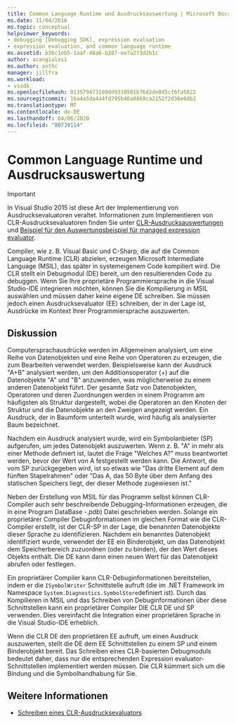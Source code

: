 ```yaml
---
title: Common Language Runtime und Ausdrucksauswertung | Microsoft Docs
ms.date: 11/04/2016
ms.topic: conceptual
helpviewer_keywords:
- debugging [Debugging SDK], expression evaluation
- expression evaluation, and common language runtime
ms.assetid: b36c1eb5-1aaf-48a6-b287-ee7a273d2b1c
author: acangialosi
ms.author: anthc
manager: jillfra
ms.workload:
- vssdk
ms.openlocfilehash: 013579473189dd9310501b76d2de0d5cf6fa5822
ms.sourcegitcommit: 16a4a5da4a4fd795b46a0869ca2152f2d36e6db2
ms.translationtype: MT
ms.contentlocale: de-DE
ms.lasthandoff: 04/06/2020
ms.locfileid: "80739114"
---
```

# <a name="common-language-runtime-and-expression-evaluation"></a>Common Language Runtime und Ausdrucksauswertung
> [!IMPORTANT]
> In Visual Studio 2015 ist diese Art der Implementierung von Ausdrucksevaluatoren veraltet. Informationen zum Implementieren von CLR-Ausdrucksevaluatoren finden Sie unter [CLR-Ausdrucksauswertungen](https://github.com/Microsoft/ConcordExtensibilitySamples/wiki/CLR-Expression-Evaluators) und [Beispiel für den Auswertungsbeispiel für managed expression evaluator](https://github.com/Microsoft/ConcordExtensibilitySamples/wiki/Managed-Expression-Evaluator-Sample).

 Compiler, wie z. B. Visual Basic und C-Sharp, die auf die Common Language Runtime (CLR) abzielen, erzeugen Microsoft Intermediate Language (MSIL), das später in systemeigenem Code kompiliert wird. Die CLR stellt ein Debugmodul (DE) bereit, um den resultierenden Code zu debuggen. Wenn Sie Ihre proprietäre Programmiersprache in die Visual Studio-IDE integrieren möchten, können Sie die Kompilierung in MSIL auswählen und müssen daher keine eigene DE schreiben. Sie müssen jedoch einen Ausdrucksevaluator (EE) schreiben, der in der Lage ist, Ausdrücke im Kontext Ihrer Programmiersprache auszuwerten.

## <a name="discussion"></a>Diskussion
 Computersprachausdrücke werden im Allgemeinen analysiert, um eine Reihe von Datenobjekten und eine Reihe von Operatoren zu erzeugen, die zum Bearbeiten verwendet werden. Beispielsweise kann der Ausdruck "A+B" analysiert werden, um den Additionsoperator (+) auf die Datenobjekte "A" und "B" anzuwenden, was möglicherweise zu einem anderen Datenobjekt führt. Der gesamte Satz von Datenobjekten, Operatoren und deren Zuordnungen werden in einem Programm am häufigsten als Struktur dargestellt, wobei die Operatoren an den Knoten der Struktur und die Datenobjekte an den Zweigen angezeigt werden. Ein Ausdruck, der in Baumform unterteilt wurde, wird häufig als analysierter Baum bezeichnet.

 Nachdem ein Ausdruck analysiert wurde, wird ein Symbolanbieter (SP) aufgerufen, um jedes Datenobjekt auszuwerten. Wenn z. B. "A" in mehr als einer Methode definiert ist, lautet die Frage "Welches A?" muss beantwortet werden, bevor der Wert von A festgestellt werden kann. Die Antwort, die vom SP zurückgegeben wird, ist so etwas wie "Das dritte Element auf dem fünften Stapelrahmen" oder "Das A, das 50 Byte über dem Anfang des statischen Speichers liegt, der dieser Methode zugewiesen ist."

 Neben der Erstellung von MSIL für das Programm selbst können CLR-Compiler auch sehr beschreibende Debugging-Informationen erzeugen, die in eine Program DataBase -*.pdb*) Datei geschrieben werden. Solange ein proprietärer Compiler Debuginformationen im gleichen Format wie die CLR-Compiler erstellt, ist der CLR-SP in der Lage, die benannten Datenobjekte dieser Sprache zu identifizieren. Nachdem ein benanntes Datenobjekt identifiziert wurde, verwendet der EE ein Binderobjekt, um das Datenobjekt dem Speicherbereich zuzuordnen (oder zu binden), der den Wert dieses Objekts enthält. Die DE kann dann einen neuen Wert für das Datenobjekt abrufen oder festlegen.

 Ein proprietärer Compiler kann CLR-Debuginformationen bereitstellen, indem er die `ISymbolWriter` Schnittstelle aufruft (die im .NET Framework im Namespace `System.Diagnostics.SymbolStore`definiert ist). Durch das Kompilieren in MSIL und das Schreiben von Debuginformationen über diese Schnittstellen kann ein proprietärer Compiler DIE CLR DE und SP verwenden. Dies vereinfacht die Integration einer proprietären Sprache in die Visual Studio-IDE erheblich.

 Wenn die CLR DE den proprietären EE aufruft, um einen Ausdruck auszuwerten, stellt die DE dem EE Schnittstellen zu einem SP und einem Binderobjekt bereit. Das Schreiben eines CLR-basierten Debugmoduls bedeutet daher, dass nur die entsprechenden Expression evaluator-Schnittstellen implementiert werden müssen. Die CLR kümmert sich um die Bindung und die Symbolhandhabung für Sie.

## <a name="see-also"></a>Weitere Informationen
- [Schreiben eines CLR-Ausdrucksevaluators](../../extensibility/debugger/writing-a-common-language-runtime-expression-evaluator.md)
